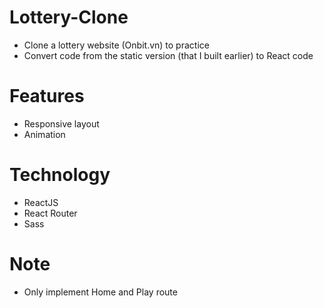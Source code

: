 # Lottery-Clone

- Clone a lottery website (Onbit.vn) to practice
- Convert code from the static version (that I built earlier) to React code

# Features

- Responsive layout
- Animation

# Technology

- ReactJS
- React Router
- Sass

# Note

- Only implement Home and Play route
